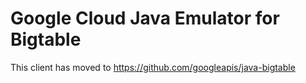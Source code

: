# Google Cloud Java Emulator for Bigtable

This client has moved to https://github.com/googleapis/java-bigtable